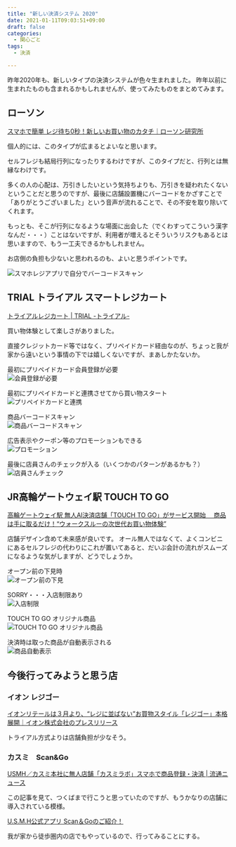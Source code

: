 ```yaml
---
title: "新しい決済システム 2020"
date: 2021-01-11T09:03:51+09:00
draft: false
categories:
  - 関心ごと
tags:
  - 決済

---
```


昨年2020年も、新しいタイプの決済システムが色々生まれました。
昨年以前に生まれたものも含まれるかもしれませんが、使ってみたものをまとめてみます。

## ローソン 

[スマホで簡単 レジ待ち0秒！新しいお買い物のカタチ｜ローソン研究所](https://www.lawson.co.jp/lab/app/art/1388837_8411.html)

個人的には、このタイプが広まるとよいなと思います。

セルフレジも結局行列になったりするわけですが、このタイプだと、行列とは無縁なわけです。

多くの人の心配は、万引きしたいという気持ちよりも、万引きを疑われたくないということだと思うのですが、最後に店舗設置機にバーコードをかざすことで「ありがとうございました」という音声が流れることで、その不安を取り除いてくれます。

もっとも、そこが行列になるような場面に出会した（でくわすってこういう漢字なんだ・・・）ことはないですが、利用者が増えるとそういうリスクもあるとは思いますので、もう一工夫できるかもしれません。

お店側の負担も少ないと思われるのも、よいと思うポイントです。

![スマホレジアプリで自分でバーコードスキャン](https://lh3.googleusercontent.com/Y1Wd9aRNEHfmFxwP-Pu55E90PzhL-oCSfmsFHtBIjclKRhEhZMgB4TcEsaByli4Nm8zGLdinP6AzyBpN6Z1LdXL44tNn5iaH5O9u66kzcXF0uyhC-OK3FvmK9lXGW2HLCh2iUYSF8SBE7kJ9NssiJGTiR9vZ7NETw553e97gXrDV9tzY1j0GDCsCxZf1KfnVReLJh5RhIb3qHC9hV70sTXPvN5EdV7ICL5TmoHFRJtsV3TQyn_XHbMiEodZWa-D8SZTI82A6kU9OXHQph2bW8muKnnifodTFAOYVjXn5N0Ma_YNCiydmzJ37ZEK7OrA7Ud8X6m0V3Ay6AbOuQTqxgW2rBKMbgHjzKPCYpqzQhNjflHtHPDGzveO-UQSkT_Z2VSps77s24VIwIGUWIN2e1xpuZLJaqM9A4PbyYXzvSbO1hImalYDQX1JowsI-jEy8JyL0ExvlgmPXG0LdjLo8zXOnHOD3hvWi9e9vh6RCvtuUpr02SU-A6yRVgI9J9QM89U0b2DyxteOvOnk1365hiicdoEQDzoVamg4NgQDWrmSzj5ylYsrlxQjdgLHnDR52lVQUV3PIGpQ5Z0b-0oQiG7hk6DBVCK4QsWIKQjbPOZPRnFF6O_sj-h6zCdrbTXAhiHRBAwNVn3Ft53Qr5nEasQXmicBlZXPHzeQrw8D0s7RY3Ewyzvl_WaSrH2MG9A=w240-no?authuser=0)

## TRIAL トライアル スマートレジカート

[トライアルレジカート | TRIAL -トライアル-](http://www.trial-net.co.jp/cp/regi-cart/index.html)

買い物体験として楽しさがありました。

直接クレジットカード等ではなく、プリペイドカード経由なのが、ちょっと我が家から遠いという事情の下では嬉しくないですが、まあしかたないか。

最初にプリペイドカード会員登録が必要  
![会員登録が必要](https://lh3.googleusercontent.com/-c0hyKh2ju660khP4qx33urMfP1dC7XjtP-sLbC-ALzCxNHm5YuDzxEknH8CqcGB1FcZqDIgeheBw5FPhyl5TQPO3IaNqFat1_Id5pNFZXeikJ1UVQJbwBxFXO2511Xzc2gS80OQ0dYk1RIBzlnqiL8l3rPY98PxNEvSNHNrGdjFvcX-Z-oWiSHpXuPRXavL_s1EOwhg7UxtTrH1q96R0I32ATkFjPevj2BnlTK838Ywi2YMR3peiAqZNP43popcyJ7LeILSA3EogSk51K6YeQoJbgKdTAE8vOXQs4nKXknnonQlVLnXodh5268gyc-Dq5hroquE6inKGiOGuLnAwWJiTmxaXv6ykbwNujtKCIgLx8nDgr1Rnaxc6LbPGt7HrD_Mj5aIcxY_6_fduiuvGchHMOCh7FYEWCoWCRYGIpKZFcwVkOtm3s0Qg5qVL74-Rye3MKkLRlHC_5mbQd-pK9gOaDFE_R8RRg5obphN3uq5HbDWtpo3Z2ovGkv5NUOII3xUyM0_klghCxA02294bhu7D05hUsKx2q11MpbKkvN-EHobbeC3blpMaD6vpSw4UcoqB0gIu-Y6XN5HcOooRbJdojaeig9EUSJOx_nU6sg3j0yp6JDMqMLTnJa0ziChB8daVqfkViFTXDmpOZZ_qMO6ZjHC_OyIYCwXfCtZgsmWv3mXhsy72BkMpvGkMA=w640-no?authuser=0)

最初にプリペイドカードと連携させてから買い物スタート  
![プリペイドカードと連携](https://lh3.googleusercontent.com/YpFJzlELCrbtKHY61aCQTTLuMrMp5ZoPQgkxYFiup7bhZ4UzQmyvcaFjlkfaQ-5vw6o_0Cltswl6MeRJY-DuLewQjVpVCyDWpm2Zcze2OwuHTw3rze-5ST41UhxhAYPLV54j7GdK8guuxhAmfv3yUpCOuvYiDZeOJ8lAWWaOBkIJ8PfRlMpcNfCDlaSbjXPlegALxQWLEEb2xKFgG4caxIfqQrYEFw8GP5rF28FfJQIERqLwEGqiWaMg_zICL6WWSgesBsUiokjcMidzjozVPrTWVRn2jRe-PzeNsgzl9QvA63ECJ_P_WH6Y8KlX9PopeWglZeCQe8iL8ZFzd1wQab2IoqfEHBtLDKaQ5OvMn272vuE_ST5I5AJ1N5xPLLnVeKuXMxqLU4mZJBtTrvN5ewMoNns0Mt_cA4gD12B3j-HN_U9TmPsBTOu1AnAau8jnt6QuMNr2k88Ij4B-IWmwKnLInTdHg_ST1PxeEGgpumvPrq5ZXEBFvcOGjL__dDWlRuJhyeTgLi0_MHhtwRkLJpB5hFgU_wOL_CJbSvdldBRXjM-9ZMeJBHjXzxzU0iZK6dsXhvS-q_V58Tk9GIR6tE3uR97B0r0hM1qieU570CGbYO5ehPV-2-YsldTAUA-pZA-hF7N4cxUG-LM9DbwIOKeHEKaKK_bl0h63jkvofIJGKzWCiYJOQu6MPMHeKQ=w240-no?authuser=0)

商品バーコードスキャン  
![商品バーコードスキャン](https://lh3.googleusercontent.com/SO-NKHFkgy3PmzqeRd_MaoENQPVOBSZAzQqkRVeTDByvrmZAl8tarerSgPugpS-_fK-lDnjtAOYxIFrB78XHxvBId8lhuMOUAnZzN_nhWp2SiBMunqs5RPBABsrS1Gu-kbZdgJ27_TUtmp28Y5eXKvqDFYA93TRCYY_ICtYnqzW1Rt3czJB5ZQDXmsIifdp-3hbiQwFcjJwK_rwvUEUwrlNWBZSSy5SbSTjJjRldUn_HrBCI2j7DvvJ0er5sGs6c-9fvvKC8FOKxAMuqsUTCG1dYHtQBdW0nIm_8ItLtQHNlWAQd2xajKUtWqqk5E27lvOJC0N8v-zzg4AVEskd3CGIFHrp_XOS6G9ShAVOsCQQOmlK4oxq5tYm-TQL-20kCORrfxN0c8Djw9CaXu72D6albx1xTSRNP7OsO9yeZ9MK4iuT-_9duvcjdVgkJE7x1ev3dnPrGIqzJi_Jj_d6wMjavC8Rxjpn6CLgcwiTheQ-kvydL8phu9k_i7I6qgLxh3Hyu5GFZGsQlO6rSSS12tF-4XTxbVEalIr8CUh8d5b5f4J2pyTIhaNmJDuexQt5THvB5DT0RVmHg91MNMAXJW-vxVR722UQY_ebzrTRFtJ5TOAnTjcsJOWid-Lw7dds97mDgs2JBXWsiT_eO7lrw-0il8RoAjq1PosiVeT-PZYZTmwVQXu4fViFXDpVO6g=w640-no?authuser=0)

広告表示やクーポン等のプロモーションもできる  
![プロモーション](https://lh3.googleusercontent.com/ECF9ZdRVw9hRbEiadjcrUNNuqKNXNl_5EiRYZUV3bMPUxGaHVo-M2pR_qcHVEhC9bzDyq_1UlX4dhI6bce-lFd1iTOHXK70lzzMJ66gJkBxEhL8n6OL5_we3diEU8wfl1MEf4BLJz8RF0u2PPm3h_O0Op6_GQ8E8S9IyUqIBLLNKwHxaQMsV9VC_IFZqu13hBtJagRK9tB39qHebmZlVdTI8GeKGaKjjchZU1TCfyWIja6QZB7EfGobz0cF5bHt9q8FSk1Q0eWEBYc1u3IH7md5CPUfjSNKb6Qe-Z02eF7Hv9fB9PC3DBhaB4HNn3OOwHoV4nWIlbHmVf_2hNWY4GNC_svzoUJYzpWPM7l31YAEByrQhD8ZY8PLSds6WqRO4LT4uHUI8unxphWl2njaASY-6NwPL3wtCcC86QT-kdMM2dQjUOGs1Dzsa4YWEcxrFwcA1R4HcmL9A9y2YSGqNqqLY-RVb6s-e5R3eCnN_lan9ZXfAzu2WnsCiVXClerAshn3uAz9ebWQqQf1zwGQjKUjYygulJPZTQGMC3pROU3C90wc3XwynDcVirZhL_-SYknMVkGRRyH9Kh9g5GXaZ0YKJotru0wT0DHWykjl7P4h3lIISJ_w8tlR7OqmMc4Tnx3C2eLfmw_OhdiNiSmDtgstGF2LGUH03rXu7AieveCUXTp-Somjy_CwsrXVAPw=w640-no?authuser=0)

最後に店員さんのチェックが入る（いくつかのパターンがあるかも？）  
![店員さんチェック](https://lh3.googleusercontent.com/MGn7C_UOCgO-mzBL0HUTWB02m_1dF0mJupAi0STi0xKhMSW6qqTvDgPV6J9Qcu1WQ1vYChGfVbTRJ7Tsv0DuEI0UUp7bkabNy1N6YqQ23-tGPKRugzqyNOQi_BO4jBW12rcLq_YSrsO3W1FDSPh1ZsFO0FLR2a10Jcoi4t7ByKrTgasw-LL02bv8UF2s4gherd_mcRhkdCm0NBlgrbYwJI4_2lV7oeFlWrA7HDVOySl56uz2qrIvn_JeR_hUhHF5aAT4jYTaP_npulKWllafB_eM1Jc_YaA-yfYr3qYqoCtt33wzsnO3C7YXkSf7yza27Xoc6q1T5vYTq47sym2y4haBfcV91cWGXV3AVQhPRotGdzNbdWJ4mEQF6cJdP96D37qFQJrMqo_4pu3slnFMqZqi2DBlUy9-vbvwKpgUeGyEmfTCOFBbGp1eWNorw2rRJsJYn8RNvXIaMhvBTEaDF7qR2shYnL1DCDDXrLF1tZXlsZl3T_r6WklZD9bHbePTjNnd-fhqVuOtUPqTOljB9qoynoauxWR6Nv4TUmKF6oE87744k4SFM-htDkxkXVPQYNLrJHwceX-2zGgUo0_Gy7aNp28MN7kk2SmMqBCOL2JZSeOy5HcYHRGpJa4580OD2xds8zuby2UYi3D7clB4b0h5Z3JR0iQSjvlUracVR5OqhHMfkxsZBip1yPpqGg=w640-no?authuser=0)

## JR高輪ゲートウェイ駅 TOUCH TO GO

[高輪ゲートウェイ駅  無人AI決済店舗「TOUCH TO GO」がサービス開始 　商品は手に取るだけ！“ウォークスルーの次世代お買い物体験”](https://ttg.co.jp/news/2020/03/1337/)

店舗デザイン含めて未来感が良いです。
オール無人ではなくて、よくコンビニにあるセルフレジの代わりにこれが置いてあると、だいぶ会計の流れがスムーズになるような気がしますが、どうでしょうか。

オープン前の下見時  
![オープン前の下見](https://lh3.googleusercontent.com/2_53KTC4HZVwYW3IEC4Z1lfPFt_I_8I1_ZrzHT3wcjmt79PI0e9CkGCCZ4t_dk3TlPIjVIUTDtDchjpYlDTr_oTQq9l8Csz6iMf7MTcY5nd8yLuw_XXgi-A_oI6RKFqo2NS_m5sMBTySkk7p3uDntjUWzxn7R3S9io0SM8JkLEa1NMgYl7oWjPjAwo3EbHcP9rWrgwrrMx8ZQ3AR-HgvL6KVMbOiLLqxNqJ_m5KO_x1OMPKLv7RuqwdM8hwumcD1bhc0-xrI2zffIp7mumNXv7xpg-5kP7vOhfO-SNLLRQdtRD7Z1V0SdcNLoYzJmevcs0AOoLqJ6cxroRbiyw1AH7UGfVJgZbrq5TG870aRfz6MguUWHjYdBFT66GY5eqJyVWapB9ATPDBUGKXmrlKf4GRd2c-lXq9g6z8W5YJl6nfMUxRz4XxNGlhM0ZvU0Z3YzBAo30fLUzzaRwKneG6symD3NF2Kb7AioDULnC8K7jHtOj0TpRoDRnQ_rAIkq3rPc2sy83JJqGFMNuLZlPsnqT9pgjag_z1v0-r8UUaK7VsS7nyJt7yHsE3ODBAVvFbPjRCvBN91mOvy3-FRz5yaNAjUQ3i2c1BC2Ud4yoEhihhDHjinpCXXHSpHTPppV7vyx_cOyQ2mNsysJWzArP38PZngwVHEKYregLxBkJNzPwDXkVPnwK21_2K5oYUrTg=w640-no?authuser=0)

SORRY・・・入店制限あり  
![入店制限](https://lh3.googleusercontent.com/YakiIeWxVb6Y2z1URGfyzjSgbJMKWaXPI7n8o6d7fTIidvnYDbXrXpf9gS872QpP1A7f8uDKx6Y5QHQXKgqOUeUlqufeOphqBGZEIzalliKbGlhKr-iN6ufH_pQfDZMqYUNizLTispdqbG3zlcargOZpQVmoxiwFXHtMMmPYSIIlHnsE_v8bSP6JcexqrxXq0LLPFzwW20F2tZLQKMaopnKIZqgwtuIOeRf8vDmcl7A3AAqjaMP_frBwhDg3v3sCWF4tnnDZmXlkzWisJUQxWbmg3tBEs0DI283KUWdZYYYYXWR2u4cKZOvLc8INJIIqNyT1OgI2WZiueQ1xTHnsWcd2D3Nk9vA9bxRirfwHOH2lG2ycOfvQSvssdj7WAvKPyp9PLNnkOBuHCuQvMKtV2lEZ5f-v91Wm8KzCwuQQtu0oB9xD2aAKHK8Ysh8g9kR4RfkvfQsv2K7iM00fd5b9CwGeNf9dNG9aldV_qbaVvkP1O3Yrz48DUJz7ZhU3SzThmAGHd9JbDfJt-fpT_P2XMQyOgpDNtb4zmlIQcp6dYm_DA96g1yKtSg9T6EzrwYAyRIhyppSQHRM1U5vcK9C-1wCiSqopAMwnSE2vN_uZGACN4UiG7EoaPqtgLkLtGwmwoqA3M_lhrtuf8jlb262APmiJ5fMBY1dL-wzT0664zwrq4MgBscJp8rB0sqQPMA=w240-no?authuser=0)

TOUCH TO GO オリジナル商品  
![TOUCH TO GO オリジナル商品](https://lh3.googleusercontent.com/0mQKTl7284y0YDbvwJILmJfqkaQlanXq4GroJBNDHqOBs7bmo3vfbyYzi_hwmNXw7V9fL8qsR-4chn0BIFJCZ6qX4o5Lke3BUPc_8WRf4M0Yily2uY4NETYieLJMjF6JBLM__QWriD54QdBXjrCNeyf9-TxVKXsEYgt5HxNp3eFUR4wdjFHwQffh7Ze_jxbeT_H8hWTtSrcj_8hpUUenS8vgD8WL9l8gTcI-dBxIRDrkovtAY33PW-u7nGJwpU_declSuJTdG144w3WRUrShyx0majKyhx1QDkI90SRGaPUusg3e_-3wJfVuLjiJUQMLCPEVpMSuBlKaChpUYWrfuzv5SG1xGkCw_BT6rNuWEVbBhBEzh3kURszafZ1iswXSYmN2BXn6wCnHi_bz0lgj5FHEpaF9B77aegyRw4AAJ3uQ2sqAdO9o24Ta1g5bweMx9MQQIq0LAg-1GQXemX82ZsXmiC_zR-32UXN4Wjfti4NtCjpnyAxe2lRZ1hLUJ7ryxrA0fGDAUMm47stu_1O9YtENedzn7MBQHreG4buooSG8iLF_dRbrF4MMnJnFVl4_-pdZkmOZqP-O-8VweAIy2F12m65ShAApilbQQZuqUrjE7eS-2CvrvJisqsnGFbm0Hvk22LoptmpmIMr5821kteITRsT1aad1f_CCD4ywEgna7MjkscKz_YPhsQ7Zqw=w240-no?authuser=0)

決済時は取った商品が自動表示される  
![商品自動表示](https://lh3.googleusercontent.com/H-myGGWguQnL8rMhNDQJk-bZG4ygp-TScO8gX-PZKwVagCqDnrlzC9WGnW8IzhvxbK_wKURzBz1-_Zwx2SPOqQttxnUQaH43DPFDkNaJggOUWv6XXdKJSViDKq1YfC8kono7Ih2ZLSY0HJjrM3zVfOsFmZMV3JiQUg_pGEWUh1DDKzRyALdSdI_uQ6Mi1yqdgDb9uPINS3Vn0GpJ8i8VaZANia8_46EL7whJ0J33n0gaqL8Xnb7YQOcT1c8nZgilSxR2yGCLafiy7G_3Pa2dnPYvohA73bzddq3b-Z5OjDl7f3udGySl4dVtEktu-59eiiuJ8D5UOPPQLRZ8MvNwvw53KKnTms3tx8shAAvlkbLz5ps7zXkohd2Cm3CfnAuKA3L_83dkeyAwkBzZ5eCN-rMgPB84LQbjqfsK797PikFpJ1v1l1mSHIeuJhVC2Ea39-zeO5cbEDNFKRcg_fcFPKoN4PEPstgWbjYAQ0K9uEFYazgH1U7oBVwqMdzaogMuBBstaTVI1YlBasqBFVsTbY2xO_ZteJTmf6VRXxewsTLZkHC5zwMOKOdpkUjV5SeRZWAKXXYPHG_0ZbUVzTYnajULEhBjvJzg-njZ-RlWd0UVLouKL5VQlRJYsVD063QkNZ8WN3XvKJgfk8iY4AqrL_BncZSXPHB_SO5E6gSYOp68aqZ4QSDU4FGQRJLS5A=w640-no?authuser=0)

## 今後行ってみようと思う店

### イオン レジゴー

[イオンリテールは３月より、“レジに並ばない”お買物スタイル「レジゴー」本格展開｜イオン株式会社のプレスリリース](https://prtimes.jp/main/html/rd/p/000002064.000007505.html)

トライアル方式よりは店舗負担が少なそう。

### カスミ　Scan&Go

[USMH／カスミ本社に無人店舗「カスミラボ」スマホで商品登録・決済 | 流通ニュース](https://www.ryutsuu.biz/it/l102144.html)

この記事を見て、つくばまで行こうと思っていたのですが、もうかなりの店舗に導入されている模様。

[U.S.M.H公式アプリ Scan＆Goのご紹介！](https://www.usmh.co.jp/app/)

我が家から徒歩圏内の店でもやっているので、行ってみることにする。
